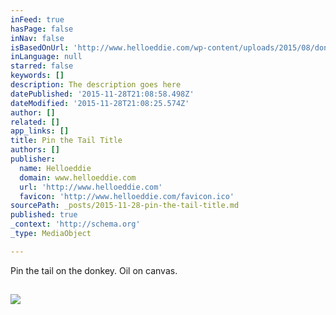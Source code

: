 ```yaml
---
inFeed: true
hasPage: false
inNav: false
isBasedOnUrl: 'http://www.helloeddie.com/wp-content/uploads/2015/08/donkey082915.1original.jpg'
inLanguage: null
starred: false
keywords: []
description: The description goes here
datePublished: '2015-11-28T21:08:58.498Z'
dateModified: '2015-11-28T21:08:25.574Z'
author: []
related: []
app_links: []
title: Pin the Tail Title
authors: []
publisher:
  name: Helloeddie
  domain: www.helloeddie.com
  url: 'http://www.helloeddie.com'
  favicon: 'http://www.helloeddie.com/favicon.ico'
sourcePath: _posts/2015-11-28-pin-the-tail-title.md
published: true
_context: 'http://schema.org'
_type: MediaObject

---
```

Pin the tail on the donkey. Oil on canvas.

<article style=""><h1></h1><p></p><img src="http://www.helloeddie.com/wp-content/uploads/2015/08/donkey082915.1original.jpg" /></article>